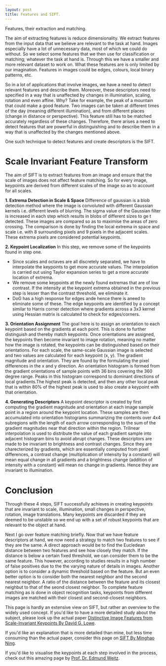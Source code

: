 ```yaml
---
layout: post
title: Features and SIFT.
---
```

Features, their extraction and matching.

The aim of extracting features is reduce dimensionality. We extract features from the input data that we believe are relevant to the task at hand. Images especially have a lot of unnecessary data, most of which we could do without. So we select some features that we then use for classification or matching; whatever the task at hand is. Through this we have a smaller and more relevant dataset to work on. What these features are is only limited by our imagination. Features in images could be edges, colours, local binary patterns, etc. 

So in a lot of applications that involve images, we have a need to detect relevant features and describe them. Moreover, these descriptors need to specified in a way that is unaffected by changes in illumination, scaling, rotation and even affine. Why? Take for example, the peak of a mountain that could make a good feature. Two images can be taken at different times of the day (meaning different illumination), and from different places (change in distance or perspective). This feature still has to be matched accurately regardless of these changes. Therefore, there arises a need to detect features that are powerful in distinguishing and to describe them in a way that is unaffected by the changes mentioned above.

One such technique to detect features and create descriptors is the SIFT.

# Scale Invariant Feature Transform
The aim of SIFT is to extract features from an image and ensure that the scale of images does not affect feature matching. So for every image, keypoints are derived from different scales of the image so as to account for all scales. 

**1. Extrema Detection in Scale & Space**
Difference of gaussian is a blob detection method where the image is convoluted with different Gaussian kernels i.e. different levels of blurring. The sigma value of the Gaussian filter is increased in each step which results in blobs of different sizes to ge t detected. These images are compared so as to maximise the areas of zero crossing. The comparison is done by finding the local extrema in space and scale i.e. with 8 surrounding pixels and 9 pixels in the adjacent scales. These extrema pixels are considered potential keypoints. 

**2. Keypoint Localization**
In this step, we remove some of the keypoints found in step one.
* Since scales and octaves are all discretely separated, we have to interpolate the keypoints to get more accurate values. The interpolation is carried out using Taylor expansion series to get a more accurate location of extrema.  
* We remove some keypoints at the newly found extremas that are of low contrast. If the intensity at the keypoint extrema obtained in the previous step is lesser than the contrast threshold, we eliminate it.
* DoG has a high response for edges ande hence there is aneed to eliminate some of these. The edge keypoints are identified by a concept similar to Harris corner detection where gradients across a 3x3 kernel using Hessian matrix is calculated to check for edges/corners.

**3. Orientation Assignment**
The goal here is to assign an orientation to each keypoint based on the gradients at each point. This is done to further distinguish and thereby match keypoints. Once orientations are assigned, the keypoints then become invariant to image rotation, meaning no matter how the image is rotated, the keypoints can be distinguished based on their orientations. For each scale, the same-scale Gaussian image is selected and two values are calculated for each keypoint (x, y). The gradient magnitude and orientation. They are found by the formulating the pixel differences in the x and y direction. An orientation histogram is formed from the gradient orientations of sample points with 36 bins covering the 360 degree range. Peaks in this histogram correspond to dominant directions of local gradients.The highest peak is detected, and then any other local peak that is within 80% of the highest peak is used to also create a keypoint with that orientation.

**4. Generating Descriptors**
A keypoint descriptor is created by first computing the gradient magnitude and orientation at each image sample point in a region around the keypoint location. These samples are then accumulated into orientation histograms summarizing the contents over 4x4 subregions with the length of each arrow corresponding to the sum of the gradient magnitudes near that direction within the region. Trilinear interpolation is used to distribute the value of each gradient sample into adjacent histogram bins to avoid abrupt changes. These descriptors are made to be invariant to brightness and contrast changes. Since they are charecterized by gradients, which are essentially computed from pixel differences, a contrast change (multiplication of intensity by a constant) will mean equal change in all gradients and a brightness change (addition of intensity with a constant) will mean no change in gradients. Hence they are invariant to illumination.

# Conclusion
Through these 4 steps, SIFT successfully achieves in creating keypoints that are invariant to scale, illumination, small changes in perspective, rotation, image translations. Many keypoints are discarded if they are deemed to be unstable so we end up with a set of robust keypoints that are relevant to the object at hand. 

Next I go over feature matching briefly. Now that we have feature descriptors at hand, we now need a strategy to match two features to see if they are the same. A direct approach would be to find the Eucledean distance between two features and see how closely they match. If the distance is below a certain fixed threshold, we can consider them to be the same feature. This however, according to studies results in a high number of false positives due to the the varying nature of details in images. Another option is to consider a dynamic threshold based on the feature. But an even better option is to consider both the nearest neighbor and the second nearest neighbor. A ratio of the distance between the feature and its closest neighbut to that of the seond closest neighbor.
To complete feature matching as is done in object recognition tasks, keypoints from different images are matched with their closest and second-closest neighbors. 

This page is hardly an extensive view on SIFT, but rather an overview to the widely used concept. If you'd like to have a more detailed study about the subject, please look up the actual paper [Distinctive Image Features from Scale-Invariant Keypoints By David G. Lowe](https://www.cs.ubc.ca/~lowe/papers/ijcv04.pdf "Title"). 

If you'd like an explanation that is more detailed than mine, but less time consuming than the actual paper, consider this page on [SIFT By Minghao Ning](https://towardsdatascience.com/sift-scale-invariant-feature-transform-c7233dc60f37).

If you'd like to visualise the keypoints at each step involved in the process, check out this amazing page by [Prof. Dr. Edmund Weitz](http://weitz.de/sift/index.html).